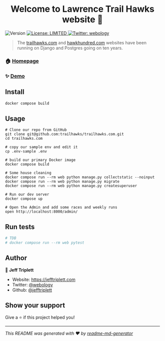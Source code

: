 <h1 align="center">Welcome to Lawrence Trail Hawks website 👋</h1>
<p>
  <img alt="Version" src="https://img.shields.io/badge/version-2025.8.9-blue.svg?cacheSeconds=2592000" />
  <a href="#" target="_blank">
    <img alt="License: LIMITED" src="https://img.shields.io/badge/License-LIMITED-yellow.svg" />
  </a>
  <a href="https://twitter.com/webology" target="_blank">
    <img alt="Twitter: webology" src="https://img.shields.io/twitter/follow/webology.svg?style=social" />
  </a>
</p>

> The [trailhawks.com](https://trailhawks.com) and [hawkhundred.com](https://hawkhundred.com) websites have been running on Django and Postgres going on ten years.

### 🏠 [Homepage](https://github.com/trailhawks/trailhawks.com)

### ✨ [Demo](https://trailhawks.com/)

## Install

```sh
docker compose build
```

## Usage

```shell
# Clone our repo from GitHub
git clone git@github.com:trailhawks/trailhawks.com.git
cd trailhawks.com

# copy our sample env and edit it
cp .env-sample .env

# build our primary Docker image
docker compose build

# Some house cleaning
docker compose run --rm web python manage.py collectstatic --noinput
docker compose run --rm web python manage.py migrate
docker compose run --rm web python manage.py createsuperuser

# Run our dev server
docker compose up

# Open the Admin and add some races and weekly runs
open http://localhost:8000/admin/
```
## Run tests

```sh
# TDB
# docker compose run --rm web pytest
```

## Author

👤 **Jeff Triplett**

* Website: https://jefftriplett.com
* Twitter: [@webology](https://twitter.com/webology)
* Github: [@jefftriplett](https://github.com/jefftriplett)

## Show your support

Give a ⭐️ if this project helped you!

***
_This README was generated with ❤️ by [readme-md-generator](https://github.com/kefranabg/readme-md-generator)_
